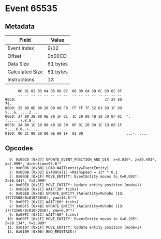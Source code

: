 # Event 65535

## Metadata

| Field           | Value    |
|-----------------|----------|
| Event Index     | 9/12     |
| Offset          | 0x00CD   |
| Data Size       | 61 bytes |
| Calculated Size | 61 bytes |
| Instructions    | 13       |

```
      00 01 02 03 04 05 06 07  08 09 0A 0B 0C 0D 0E 0F
      -- -- -- -- -- -- -- --  -- -- -- -- -- -- -- --
00C0:                                         37 24 80               7$.
00D0: 25 80 0E 80 26 80 80 F8  FF FF 7F 32 03 80 1F 00  %...&......2....
00E0: 27 80 28 80 0E 80 1F 01  1C 29 80 4B 18 30 0F 01  '.(......).K.0..
00F0: 2A 80 1C 1D 80 4B 18 30  0F 01 2B 80 1C 1D 80 1F  *....K.0..+.....
0100: 00 2C 80 2D 80 0E 80 1F  01 00                    .,.-......      
```

## Opcodes

```
  0: 0x00CD [0x37] UPDATE_EVENT_POSITION_AND_DIR: x=0.036*, z=20.403*, y=2.999*, direction=95.6°*
  1: 0x00D6 [0x80] LOAD_WAIT(entity=EventEntity)
  2: 0x00DB [0x32] ExtData[1]->MainSpeed = 13* * 0.1
  3: 0x00DE [0x1F] MOVE_ENTITY: EventEntity moves to X=0.092*, Z=16.341*, Y=2.999*
  4: 0x00E6 [0x1F] MOVE_ENTITY: Update entity position (mode=1)
  5: 0x00E8 [0x1C] WAIT(30* ticks)
  6: 0x00EB [0x4B] UPDATE_ENTITY_YAW(entity=Muhoho (ID: 17772568/0x010F3018), yaw=16.5°*)
  7: 0x00F2 [0x1C] WAIT(60* ticks)
  8: 0x00F5 [0x4B] UPDATE_ENTITY_YAW(entity=Muhoho (ID: 17772568/0x010F3018), yaw=6.0°*)
  9: 0x00FC [0x1C] WAIT(60* ticks)
 10: 0x00FF [0x1F] MOVE_ENTITY: EventEntity moves to X=0.295*, Z=20.134*, Y=2.999*
 11: 0x0107 [0x1F] MOVE_ENTITY: Update entity position (mode=1)
 12: 0x0109 [0x00] END_REQSTACK()
```
